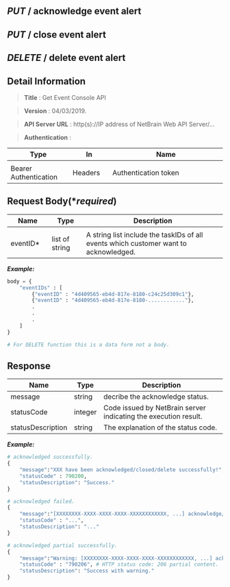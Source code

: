 
## ***PUT*** / acknowledge event alert
## ***PUT*** / close event alert
## ***DELETE*** / delete event alert

## Detail Information

> **Title** : Get Event Console API<br>

> **Version** : 04/03/2019.

> **API Server URL** : http(s)://IP address of NetBrain Web API Server/...

> **Authentication** : 

|**Type**|**In**|**Name**|
|------|------|------|
|<img width=100/>|<img width=100/>|<img width=500/>|
|Bearer Authentication| Headers | Authentication token | 

## Request Body(****required***)

|**Name**|**Type**|**Description**|
|------|------|------|
|<img width=100/>|<img width=100/>|<img width=500/>|
|eventID* | list of string  | A string list include the taskIDs of all events which customer want to acknowledged. |

***Example:***


```python
body = {
    "eventIDs" : [
        {"eventID" : "4d409565-eb4d-817e-8180-c24c25d309c1"},
        {"eventID" : "4d409565-eb4d-817e-8180-............"},
        .
        .
        .
    ]
}

# For DELETE function this is a data form not a body.
```

## Response

|**Name**|**Type**|**Description**|
|------|------|------|
|message | string |decribe the acknowledge status.|
|statusCode| integer | Code issued by NetBrain server indicating the execution result.  |
|statusDescription| string | The explanation of the status code. |

***Example:***


```python
# acknowledged successfully.
{
    "message":"XXX have been acknowledged/closed/delete successfully!",
    "statusCode" : 790200,
    "statusDescription": "Success."
}

# acknowledged failed.
{
    "message":"[XXXXXXXX-XXXX-XXXX-XXXX-XXXXXXXXXXXX, ...] acknowledge/closed/delete failed! Reason:...",
    "statusCode" : "...",
    "statusDescription": "..."
}

# acknowledged partial successfully.
{
    "message":"Warning: [XXXXXXXX-XXXX-XXXX-XXXX-XXXXXXXXXXXX, ...] acknowledge/closed/delete partial successfully! Reason:some IDs in event id list are not found.",
    "statusCode" : "790206", # HTTP status code: 206 partial content.
    "statusDescription": "Success with warning."
}
```

